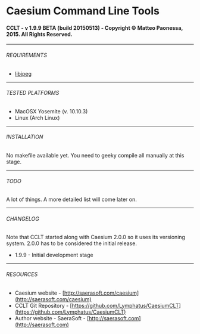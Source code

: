 # Caesium Command Line Tools
#### CCLT - v 1.9.9 BETA (build 20150513) - Copyright &copy; Matteo Paonessa, 2015. All Rights Reserved.

----------

###### REQUIREMENTS
* [libjpeg](http://www.ijg.org/libjpeg)

----------

###### TESTED PLATFORMS
* MacOSX Yosemite (v. 10.10.3)
* Linux (Arch Linux)

----------

###### INSTALLATION
No makefile available yet. You need to geeky compile all manually at this stage.

----------

###### TODO
A lot of things. A more detailed list will come later on.

----------

###### CHANGELOG
Note that CCLT started along with Caesium 2.0.0 so it uses its versioning system. 2.0.0 has to be considered the initial release.
* 1.9.9 - Initial development stage

----------

###### RESOURCES
* Caesium website - [http://saerasoft.com/caesium](http://saerasoft.com/caesium)
* CCLT Git Repository - [https://github.com/Lymphatus/CaesiumCLT](https://github.com/Lymphatus/CaesiumCLT)
* Author website - SaeraSoft - [http://saerasoft.com](http://saerasoft.com)
